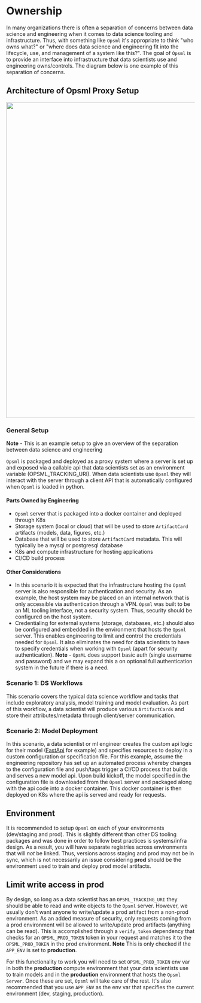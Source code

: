 # Ownership

In many organizations there is often a separation of concerns between data science and engineering when it comes to data science tooling and infrastructure. Thus, with something like `Opsml` it's appropriate to think "who owns what?" or "where does data science and engineering fit into the lifecycle, use, and management of a system like this?". The goal of `Opsml` is to provide an interface into infrastructure that data scientists use and engineering owns/controls. The diagram below is one example of this separation of concerns.

## **Architecture of Opsml Proxy Setup**

<p align="center">
  <img src="../../images/opsml-example-arch.png" width="1419" height="845"/>
</p>

### General Setup

**Note** - This is an example setup to give an overview of the separation between data science and engineering

`Opsml` is packaged and deployed as a proxy system where a server is set up and exposed via a callable api that data scientists set as an environment variable (OPSML_TRACKING_URI). When data scientists use `Opsml` they will interact with the server through a client API that is automatically configured when `Opsml` is loaded in python.

#### Parts Owned by Engineering

- `Opsml` server that is packaged into a docker container and deployed through K8s
- Storage system (local or cloud) that will be used to store `ArtifactCard` artifacts (models, data, figures, etc.) 
- Database that will be used to store `ArtifactCard` metadata. This will typically be a mysql or postgresql database
- K8s and compute infrastructure for hosting applications
- CI/CD build process

#### Other Considerations

- In this scenario it is expected that the infrastructure hosting the `Opsml` server is also responsible for authentication and security. As an example, the host system may be placed on an internal network that is only accessible via authentication through a VPN. `Opsml` was built to be an ML tooling interface, not a security system. Thus, security should be configured on the host system.
- Credentialing for external systems (storage, databases, etc.) should also be configured and embedded in the environment that hosts the `Opsml` server. This enables engineering to limit and control the credentials needed for `Opsml`. It also eliminates the need for data scientists to have to specify credentials when working with `Opsml` (apart for security authentication). **Note** - `OpsML` does support basic auth (single username and password) and we may expand this a on optional full authentication system in the future if there is a need.

### Scenario 1: DS Workflows

This scenario covers the typical data science workflow and tasks that include exploratory analysis, model training and model evaluation. As part of this workflow, a data scientist will produce various `ArtifactCards` and store their attributes/metadata through client/server communication.

### Scenario 2: Model Deployment

In this scenario, a data scientist or ml engineer creates the custom api logic for their model ([FastApi](https://fastapi.tiangolo.com/) for example) and specifies resources to deploy in a custom configuration or specification file. For this example, assume the engineering repository has set up an automated process whereby changes to the configuration file and push/tags trigger a CI/CD process that builds and serves a new model api. Upon build kickoff, the model specified in the configuration file is downloaded from the `Opsml` server and packaged along with the api code into a docker container. This docker container is then deployed on K8s where the api is served and ready for requests.


## Environment

It is recommended to setup `Opsml` on each of your environments (dev/staging and prod). This is slightly different than other DS tooling packages and was done in order to follow best practices is systems/infra design. As a result, you will have separate registries across environments that will *not* be linked. Thus, versions across staging and prod may not be in sync, which is not necessarily an issue considering **prod** should be the environment used to train and deploy prod model artifacts.

## Limit write access in prod

By design, so long as a data scientist has an `OPSML_TRACKING_URI` they should be able to read and write objects to the `Opsml` server. However, we usually don't want anyone to write/update a prod artifact from a non-prod environment. As an added measure of security, only requests coming from a prod environment will be allowed to write/update prod artifacts (anything can be read). This is accomplished through a `verify_token` dependency that checks for an `OPSML_PROD_TOKEN` token in your request and matches it to the `OPSML_PROD_TOKEN` in the prod environment. **Note** This is only checked if the `APP_ENV` is set to **production**.

For this functionality to work you will need to set `OPSML_PROD_TOKEN` env var in both the **production** compute environment that your data scientists use to train models and in the **production** environment that hosts the `Opsml Server`. Once these are set, `Opsml` will take care of the rest. It's also recommended that you use `APP_ENV` as the env var that specifies the current environment (dev, staging, production).